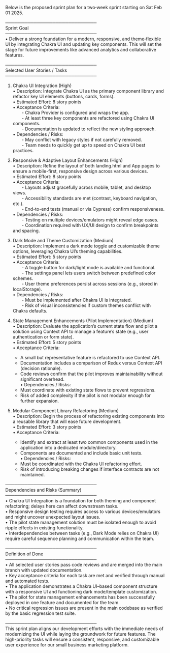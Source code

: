 Below is the proposed sprint plan for a two‐week sprint starting on Sat Feb 01 2025.

─────────────────────────────  
Sprint Goal  
─────────────────────────────  
• Deliver a strong foundation for a modern, responsive, and theme‐flexible UI by integrating Chakra
UI and updating key components. This will set the stage for future improvements like advanced
analytics and collaborative features.

─────────────────────────────  
Selected User Stories / Tasks  
─────────────────────────────

1. Chakra UI Integration (High)  
    • Description: Integrate Chakra UI as the primary component library and refactor key UI elements
   (buttons, cards, forms).  
    • Estimated Effort: 8 story points  
    • Acceptance Criteria:  
     - Chakra Provider is configured and wraps the app.  
     - At least three key components are refactored using Chakra UI components.  
     - Documentation is updated to reflect the new styling approach.  
    • Dependencies / Risks:  
     - May conflict with legacy styles if not carefully removed.  
     - Team needs to quickly get up to speed on Chakra UI best practices.

2. Responsive & Adaptive Layout Enhancements (High)  
    • Description: Refine the layout of both landing.html and App pages to ensure a mobile-first,
   responsive design across various devices.  
    • Estimated Effort: 8 story points  
    • Acceptance Criteria:  
     - Layouts adjust gracefully across mobile, tablet, and desktop views.  
     - Accessibility standards are met (contrast, keyboard navigation, etc.).  
     - End-to-end tests (manual or via Cypress) confirm responsiveness.  
    • Dependencies / Risks:  
     - Testing on multiple devices/emulators might reveal edge cases.  
     - Coordination required with UX/UI design to confirm breakpoints and spacing.

3. Dark Mode and Theme Customization (Medium)  
    • Description: Implement a dark mode toggle and customizable theme options, leveraging Chakra
   UI’s theming capabilities.  
    • Estimated Effort: 5 story points  
    • Acceptance Criteria:  
     - A toggle button for dark/light mode is available and functional.  
     - The settings panel lets users switch between predefined color schemes.  
     - User theme preferences persist across sessions (e.g., stored in localStorage).  
    • Dependencies / Risks:  
     - Must be implemented after Chakra UI is integrated.  
     - Risk of visual inconsistencies if custom themes conflict with Chakra defaults.

4. State Management Enhancements (Pilot Implementation) (Medium)  
   • Description: Evaluate the application’s current state flow and pilot a solution using Context
   API to manage a feature’s state (e.g., user authentication or form state).  
   • Estimated Effort: 5 story points  
   • Acceptance Criteria:

    - A small but representative feature is refactored to use Context API.
    - Documentation includes a comparison of Redux versus Context API (decision rationale).
    - Code reviews confirm that the pilot improves maintainability without significant overhead.  
      • Dependencies / Risks:
    - Must coordinate with existing state flows to prevent regressions.
    - Risk of added complexity if the pilot is not modular enough for further expansion.

5. Modular Component Library Refactoring (Medium)  
   • Description: Begin the process of refactoring existing components into a reusable library that
   will ease future development.  
   • Estimated Effort: 3 story points  
   • Acceptance Criteria:
    - Identify and extract at least two common components used in the application into a dedicated
      module/directory.
    - Components are documented and include basic unit tests.  
      • Dependencies / Risks:
    - Must be coordinated with the Chakra UI refactoring effort.
    - Risk of introducing breaking changes if interface contracts are not maintained.

─────────────────────────────  
Dependencies and Risks (Summary)  
─────────────────────────────  
• Chakra UI Integration is a foundation for both theming and component refactoring; delays here can
affect downstream tasks.  
• Responsive design testing requires access to various devices/emulators and might uncover
unexpected layout issues.  
• The pilot state management solution must be isolated enough to avoid ripple effects in existing
functionality.  
• Interdependencies between tasks (e.g., Dark Mode relies on Chakra UI) require careful sequence
planning and communication within the team.

─────────────────────────────  
Definition of Done  
─────────────────────────────  
• All selected user stories pass code reviews and are merged into the main branch with updated
documentation.  
• Key acceptance criteria for each task are met and verified through manual and automated tests.  
• The application demonstrates a Chakra UI–based component structure with a responsive UI and
functioning dark mode/template customization.  
• The pilot for state management enhancements has been successfully deployed in one feature and
documented for the team.  
• No critical regression issues are present in the main codebase as verified by the basic regression
test suite.

─────────────────────────────  
This sprint plan aligns our development efforts with the immediate needs of modernizing the UI while
laying the groundwork for future features. The high-priority tasks will ensure a consistent,
responsive, and customizable user experience for our small business marketing platform.
